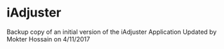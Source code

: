 # iAdjuster
Backup copy of an initial version of the iAdjuster Application
Updated by Mokter Hossain on 4/11/2017

